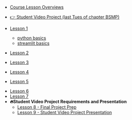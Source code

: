 
* [Course Lesson Overviews](lessons/lesson_summary.md)
* [👉 Student Video Project (last Tues of chapter BSMP)](/lessons/student_video_project/final_projects.md)

* [Lesson 1](/lessons/lesson1/lesson1.md)
  * [python basics](/lessons/lesson1/python_basics.md)
  * [streamlit basics](/lessons/lesson1/streamlit_basics.md)

* [Lesson 2](/lessons/lesson2/lesson2.md)
* [Lesson 3](/lessons/lesson3/lesson3.md)
* [Lesson 4](/lessons/lesson4/lesson4_early.md)
<!--  * [lesson 4](/lessons/lesson4/lesson4.md) -->
* [Lesson 5](/lessons/lesson5/lesson5_early.md)
<!--  * [⚠️ lesson 5 - in class](lessons/lesson5/lesson5.md) -->
* [Lesson 6](/lessons/lesson6/lesson6_early.md)
* [Lesson 7](/lessons/lesson7/lesson7_early.md)
* **🔥Student Video Project Requirements and Presentation**
  * [Lesson 8 - Final Project Prep](/lessons/student_video_project/README_early.md)
  * [Lesson 9 - Student Video Project Presentation](/lessons/student_video_project/final_projects.md)
